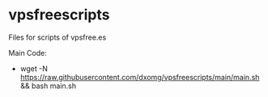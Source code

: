 # vpsfreescripts
Files for scripts of vpsfree.es

Main Code:

- wget -N https://raw.githubusercontent.com/dxomg/vpsfreescripts/main/main.sh && bash main.sh
